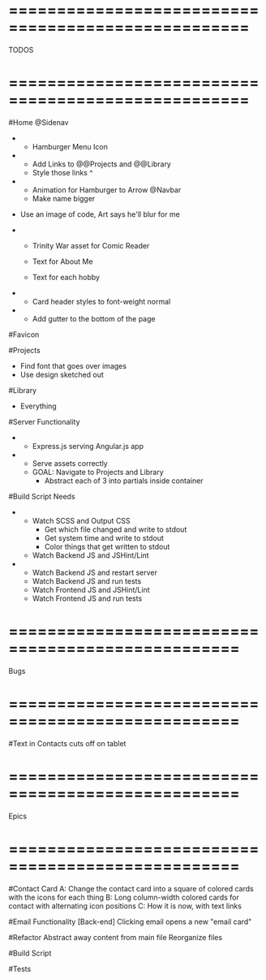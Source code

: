 ===================================================
===================================================

TODOS

===================================================
===================================================

#Home
  @Sidenav
  * - Hamburger Menu Icon
  * - Add Links to @@Projects and @@Library
    - Style those links ^
  * - Animation for Hamburger to Arrow
  @Navbar
    - Make name bigger

  - Use an image of code, Art says he'll blur for me
* - Trinity War asset for Comic Reader

  - Text for About Me
  - Text for each hobby
* - Card header styles to font-weight normal
* - Add gutter to the bottom of the page

#Favicon

#Projects
  - Find font that goes over images
  - Use design sketched out

#Library
  - Everything

#Server Functionality
* - Express.js serving Angular.js app
* - Serve assets correctly
  - GOAL: Navigate to Projects and Library
    - Abstract each of 3 into partials inside container

#Build Script Needs
* - Watch SCSS and Output CSS
    - Get which file changed and write to stdout
    - Get system time and write to stdout
    - Color things that get written to stdout
  - Watch Backend JS and JSHint/Lint 
* - Watch Backend JS and restart server
  - Watch Backend JS and run tests
  - Watch Frontend JS and JSHint/Lint
  - Watch Frontend JS and run tests

==================================================
==================================================

Bugs

==================================================
==================================================

#Text in Contacts cuts off on tablet

==================================================
==================================================

Epics

==================================================
==================================================

#Contact Card
A: Change the contact card into a square of colored cards with the icons for each thing
B: Long column-width colored cards for contact with alternating icon positions
C: How it is now, with text links

#Email Functionality [Back-end]
Clicking email opens a new "email card"

#Refactor
Abstract away content from main file
Reorganize files

#Build Script

#Tests

